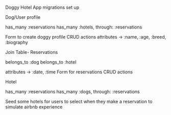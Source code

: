 Doggy Hotel App migrations set up 

Dog/User profile 

has_many :reservations
has_many :hotels, through: :reservations

Form to create doggy profile 
CRUD actions
attributes -> :name, :age, :breed, :biography                   

Join Table- Reservations 

belongs_to :dog
belongs_to :hotel                                            

attributes -> :date,  :time
Form for reservations
CRUD actions

Hotel

has_many :reservations
has_many :dogs, through: :reservations

Seed some hotels for users to select when they make a reservation to simulate airbnb experience